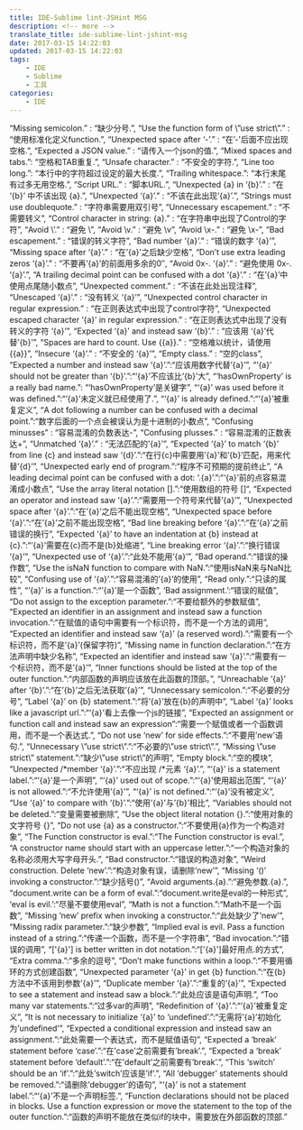 ```yaml
---
title: IDE-Sublime lint-JSHint MSG
description: <!-- more -->
translate_title: ide-sublime-lint-jshint-msg
date: 2017-03-15 14:22:03
updated: 2017-03-15 14:22:03
tags:
    - IDE
    - Sublime
    - 工具
categories:
    - IDE
---
```

“Missing semicolon.” : “缺少分号.”,
“Use the function form of \”use strict\”.” : “使用标准化定义function.”,
“Unexpected space after ‘-’.” : “在’-'后面不应出现空格.”,
“Expected a JSON value.” : “请传入一个json的值.”,
“Mixed spaces and tabs.”: “空格和TAB重复.”,
“Unsafe character.” : “不安全的字符.”,
“Line too long.”: “本行中的字符超过设定的最大长度.”,
“Trailing whitespace.”: “本行末尾有过多无用空格.”,
“Script URL.” : “脚本URL.”,
“Unexpected {a} in ‘{b}’.” : “在 ‘{b}’ 中不该出现 {a}.”,
“Unexpected ‘{a}’.” : “不该在此出现’{a}’.”,
“Strings must use doublequote.” : “字符串需要用双引号”,
“Unnecessary escapement.” : “不需要转义”,
“Control character in string: {a}.” : “在字符串中出现了Control的字符”,
“Avoid \\’.” : “避免 \\”,
“Avoid \\v.” : “避免 \\v”,
“Avoid \\x-.” : “避免 \\x-”,
“Bad escapement.” : “错误的转义字符”,
“Bad number ‘{a}’.” : “错误的数字 ‘{a}’”,
“Missing space after ‘{a}’.” : “在’{a}’之后缺少空格”,
“Don’t use extra leading zeros ‘{a}’.” : “不要再’{a}’的前面用多余的0″,
“Avoid 0x-. ‘{a}’.” : “避免使用 0x-. ‘{a}’.”,
“A trailing decimal point can be confused with a dot ‘{a}’.” : “在’{a}’中使用点尾随小数点”,
“Unexpected comment.” : “不该在此处出现注释”,
“Unescaped ‘{a}’.” : “没有转义 ‘{a}’”,
“Unexpected control character in regular expression.” : “在正则表达式中出现了control字符”,
“Unexpected escaped character ‘{a}’ in regular expression.” : “在正则表达式中出现了没有转义的字符 ‘{a}’”,
“Expected ‘{a}’ and instead saw ‘{b}’.” : “应该用 ‘{a}’代替’{b}’”,
“Spaces are hard to count. Use {{a}}.” : “空格难以统计，请使用 {{a}}”,
“Insecure ‘{a}’.” : “不安全的 ‘{a}’”,
“Empty class.” : “空的class”,
“Expected a number and instead saw ‘{a}’.”:“应该用数字代替’{a}’”,
“‘{a}’ should not be greater than ‘{b}’.”:“‘{a}’不应该比’{b}’大”,
“‘hasOwnProperty’ is a really bad name.”: “‘hasOwnProperty’是关键字”,
“‘{a}’ was used before it was defined.”:“‘{a}’未定义就已经使用了.”,
“‘{a}’ is already defined.”:“‘{a}’被重复定义”,
“A dot following a number can be confused with a decimal point.”:“数字后面的一个点会被误认为是十进制的小数点”,
“Confusing minusses” : “容易混淆的负数表达-”,
“Confusing plusses.” : “容易混淆的正数表达+”,
“Unmatched ‘{a}’.” : “无法匹配的’{a}’”,
“Expected ‘{a}’ to match ‘{b}’ from line {c} and instead saw ‘{d}’.”:“在行{c}中需要用’{a}’和’{b}’匹配，用来代替’{d}’”,
“Unexpected early end of program.”:“程序不可预期的提前终止”,
“A leading decimal point can be confused with a dot: ‘.{a}’.”:“‘{a}’前的点容易混淆成小数点”,
“Use the array literal notation [].”:“使用数组的符号 []“,
“Expected an operator and instead saw ‘{a}’.”:“需要用一个符号来代替’{a}’”,
“Unexpected space after ‘{a}’.”:“在’{a}’之后不能出现空格”,
“Unexpected space before ‘{a}’.”:“在’{a}’之前不能出现空格”,
“Bad line breaking before ‘{a}’.”:“在’{a}’之前错误的换行”,
“Expected ‘{a}’ to have an indentation at {b} instead at {c}.”:“‘{a}’需要在{c}而不是{b}处缩进”,
“Line breaking error ‘{a}’.”:“换行错误 ‘{a}’”,
“Unexpected use of ‘{a}’.”:“此处不能用’{a}’”,
“Bad operand.”:“错误的操作数”,
“Use the isNaN function to compare with NaN.”:“使用isNaN来与NaN比较”,
“Confusing use of ‘{a}’.”:“容易混淆的’{a}’的使用”,
“Read only.”:“只读的属性”,
“‘{a}’ is a function.”:“‘{a}’是一个函数”,
‘Bad assignment.’:“错误的赋值”,
“Do not assign to the exception parameter.”:“不要给额外的参数赋值”,
“Expected an identifier in an assignment and instead saw a function invocation.”:“在赋值的语句中需要有一个标识符，而不是一个方法的调用”,
“Expected an identifier and instead saw ‘{a}’ (a reserved word).”:“需要有一个标识符，而不是’{a}’(保留字符)”,
“Missing name in function declaration.”:“在方法声明中缺少名称”,
“Expected an identifier and instead saw ‘{a}’.”:“需要有一个标识符，而不是’{a}’”,
“Inner functions should be listed at the top of the outer function.”:“内部函数的声明应该放在此函数的顶部。”,
“Unreachable ‘{a}’ after ‘{b}’.”:“在’{b}’之后无法获取’{a}’”,
“Unnecessary semicolon.”:“不必要的分号”,
“Label ‘{a}’ on {b} statement.”:“将’{a}’放在{b}的声明中”,
“Label ‘{a}’ looks like a javascript url.”:“‘{a}’看上去像一个js的链接”,
“Expected an assignment or function call and instead saw an expression”:“需要一个赋值或者一个函数调用，而不是一个表达式.”,
“Do not use ‘new’ for side effects.”:“不要用’new’语句.”,
“Unnecessary \”use strict\”.”:“不必要的\”use strict\”.”,
“Missing \”use strict\” statement.”:“缺少\”use strict\”的声明”,
“Empty block.”:“空的模块”,
“Unexpected /*member ‘{a}’.”:“不应出现 /*元素 ‘{a}’.”,
“‘{a}’ is a statement label.”:“‘{a}’是一个声明”,
“‘{a}’ used out of scope.”:“‘{a}’使用超出范围”,
“‘{a}’ is not allowed.”:“不允许使用’{a}’”,
“‘{a}’ is not defined.”:“‘{a}’没有被定义”,
“Use ‘{a}’ to compare with ‘{b}’.”:“使用’{a}’与’{b}’相比”,
“Variables should not be deleted.”:“变量需要被删除”,
“Use the object literal notation {}.”:“使用对象的文字符号 {}”,
“Do not use {a} as a constructor.”:“不要使用{a}作为一个构造对象”,
“The Function constructor is eval.”:“The Function constructor is eval.”,
“A constructor name should start with an uppercase letter.”:“一个构造对象的名称必须用大写字母开头.”,
“Bad constructor.”:“错误的构造对象”,
“Weird construction. Delete ‘new’.”:“构造对象有误，请删除’new’”,
“Missing ‘()’ invoking a constructor.”:“缺少括号()”,
“Avoid arguments.{a}.”:“避免参数.{a}.”,
“document.write can be a form of eval.”:“document.write是eval的一种形式”,
‘eval is evil.’:“尽量不要使用eval”,
“Math is not a function.”:“Math不是一个函数”,
“Missing ‘new’ prefix when invoking a constructor.”:“此处缺少了’new’”,
“Missing radix parameter.”:“缺少参数”,
“Implied eval is evil. Pass a function instead of a string.”:“传递一个函数，而不是一个字符串”,
“Bad invocation.”:“错误的调用”,
“['{a}'] is better written in dot notation.”:“['{a}']最好用点.的方式”,
“Extra comma.”:“多余的逗号”,
“Don’t make functions within a loop.”:“不要用循环的方式创建函数”,
“Unexpected parameter ‘{a}’ in get {b} function.”:“在{b}方法中不该用到参数’{a}’”,
“Duplicate member ‘{a}’.”:“重复的’{a}’”,
“Expected to see a statement and instead saw a block.”:“此处应该是语句声明.”,
“Too many var statements.”:“过多var的声明”,
“Redefinition of ‘{a}’.”:“‘{a}’被重复定义”,
“It is not necessary to initialize ‘{a}’ to ‘undefined’.”:“无需将’{a}’初始化为’undefined’”,
“Expected a conditional expression and instead saw an assignment.”:“此处需要一个表达式，而不是赋值语句”,
“Expected a ‘break’ statement before ‘case’.”:“在’case’之前需要有’break’.”,
“Expected a ‘break’ statement before ‘default’.”:“在’default’之前需要有’break’.”,
“This ‘switch’ should be an ‘if’.”:“此处’switch’应该是’if’.”,
“All ‘debugger’ statements should be removed.”:“请删除’debugger’的语句”,
“‘{a}’ is not a statement label.”:“‘{a}’不是一个声明标签.”,
“Function declarations should not be placed in blocks. Use a function expression or move the statement to the top of the outer function.”:“函数的声明不能放在类似if的块中，需要放在外部函数的顶部.”